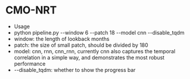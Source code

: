 # CMO-NRT

* Usage
* python pipeline.py --window 6 --patch 18 --model cnn --disable_tqdm
* window: the length of lookback months
* patch: the size of small patch, should be divided by 180
* model: cnn, rnn, cnn_rnn, currently cnn also captures the temporal correlation in a simple way, and demonstrates the most robust performance
* --disable_tqdm: whether to show the progress bar
